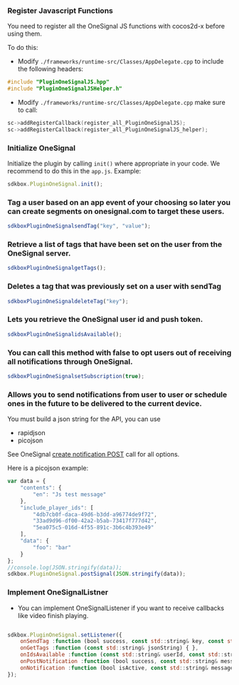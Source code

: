### Register Javascript Functions
You need to register all the OneSignal JS functions with cocos2d-x before using them.

To do this:
* Modify `./frameworks/runtime-src/Classes/AppDelegate.cpp` to include the following headers:
```cpp
#include "PluginOneSignalJS.hpp"
#include "PluginOneSignalJSHelper.h"
```

* Modify `./frameworks/runtime-src/Classes/AppDelegate.cpp` make sure to call:
```cpp
sc->addRegisterCallback(register_all_PluginOneSignalJS);
sc->addRegisterCallback(register_all_PluginOneSignalJS_helper);
```

### Initialize OneSignal
Initialize the plugin by calling `init()` where appropriate in your code. We
recommend to do this in the `app.js`. Example:
```javascript
sdkbox.PluginOneSignal.init();
```

### Tag a user based on an app event of your choosing so later you can create segments on onesignal.com to target these users.

```javascript
sdkboxPluginOneSignalsendTag("key", "value");
```

### Retrieve a list of tags that have been set on the user from the OneSignal server.
```javascript
sdkboxPluginOneSignalgetTags();
```

### Deletes a tag that was previously set on a user with sendTag
```javascript
sdkboxPluginOneSignaldeleteTag("key");
```

### Lets you retrieve the OneSignal user id and push token.
```javascript
sdkboxPluginOneSignalidsAvailable();
```

### You can call this method with false to opt users out of receiving all notifications through OneSignal.
```javascript
sdkboxPluginOneSignalsetSubscription(true);
```

### Allows you to send notifications from user to user or schedule ones in the future to be delivered to the current device.

You must build a json string for the API, you can use
- rapidjson
- picojson

See OneSignal [create notification POST](https://documentation.onesignal.com/v2.0/docs/notifications-create-notification) call for all options.

Here is a picojson example:
```javascript
var data = {
    "contents": {
        "en": "Js test message"
    },
    "include_player_ids": [
        "4db7cb0f-daca-49d6-b3dd-a96774de9f72",
        "33ad9d96-df00-42a2-b5ab-73417f777d42",
        "5ea075c5-016d-4f55-891c-3b6c4b393e49"
    ],
    "data": {
        "foo": "bar"
    }
};
//console.log(JSON.stringify(data));
sdkbox.PluginOneSignal.postSignal(JSON.stringify(data));
```

### Implement OneSignalListner
* You can implement OneSignalListener if you want to receive callbacks like video finish playing.
```javascript

sdkbox.PluginOneSignal.setListener({
    onSendTag :function (bool success, const std::string& key, const std::string& message) { },
    onGetTags :function (const std::string& jsonString) { },
    onIdsAvailable :function (const std::string& userId, const std::string& pushToken) { },
    onPostNotification :function (bool success, const std::string& message) { },
    onNotification :function (bool isActive, const std::string& message, const std::string& additionalData) {}
});

```
